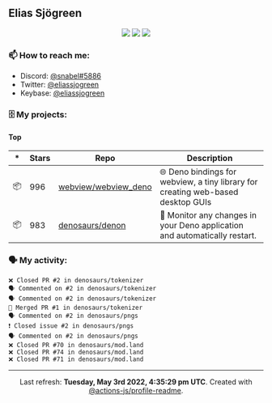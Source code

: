 ## Elias Sjögreen

<p align="center">
  <img src="https://img.shields.io/badge/🎂-dec. 2003-success" />
  <img src="https://img.shields.io/badge/🌎-Stockholm-informational" />
  <img src="https://img.shields.io/badge/👦-He/Him-informational" />
</p>

### 📫 How to reach me:

- Discord: [@snabel#5886](https://discord.com/users/267978757799673866)
- Twitter: [@eliassjogreen](https://twitter.com/eliassjogreen)
- Keybase: [@eliassjogreen](https://keybase.io/eliassjogreen)

### 🗄 My projects:

#### Top
|*|Stars|Repo|Description|
|---|---|---|---|
| 📦 | 996 | [webview/webview_deno](https://github.com/webview/webview_deno) | 🌐 Deno bindings for webview, a tiny library for creating web-based desktop GUIs |
| 📦 | 983 | [denosaurs/denon](https://github.com/denosaurs/denon) | 👀 Monitor any changes in your Deno application and automatically restart. |

### 🗣 My activity:

```
❌ Closed PR #2 in denosaurs/tokenizer
🗣 Commented on #2 in denosaurs/tokenizer
🗣 Commented on #2 in denosaurs/tokenizer
🎉 Merged PR #1 in denosaurs/tokenizer
🗣 Commented on #2 in denosaurs/pngs
❗️ Closed issue #2 in denosaurs/pngs
🗣 Commented on #2 in denosaurs/pngs
❌ Closed PR #70 in denosaurs/mod.land
❌ Closed PR #74 in denosaurs/mod.land
❌ Closed PR #71 in denosaurs/mod.land
```

------------
<p align="center">Last refresh: <b>Tuesday, May 3rd 2022, 4:35:29 pm UTC</b>. Created with <a href=https://github.com/marketplace/actions/profile-readme>@actions-js/profile-readme</a>.</p>
